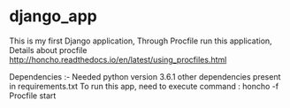 # django_app

This is my first Django application,
Through Procfile run this application, Details about procfile http://honcho.readthedocs.io/en/latest/using_procfiles.html

Dependencies :-
Needed python version 3.6.1
other dependencies present in requirements.txt
To run this app, need to execute command : honcho -f Procfile start 
